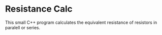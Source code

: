 # Resistance Calc
This small C++ program calculates the equivalent resistance of resistors in paralell or series.
